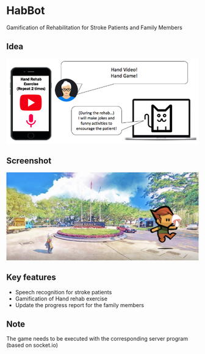 # HabBot 
Gamification of Rehabilitation for Stroke Patients and Family Members

## Idea
![Screenshot](habbot-idea.png)

## Screenshot
![Screenshot](habbot-screenshot.png)

## Key features
- Speech recognition for stroke patients
- Gamification of Hand rehab exercise
- Update the progress report for the family members 

## Note
The game needs to be executed with the corresponding server program (based on socket.io)
